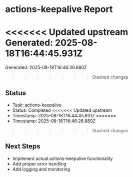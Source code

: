 # actions-keepalive Report

<<<<<<< Updated upstream
Generated: 2025-08-18T16:44:45.931Z
=======
Generated: 2025-08-18T16:46:26.880Z
>>>>>>> Stashed changes

## Status
- Task: actions-keepalive
- Status: Completed
<<<<<<< Updated upstream
- Timestamp: 2025-08-18T16:44:45.931Z
=======
- Timestamp: 2025-08-18T16:46:26.880Z
>>>>>>> Stashed changes

## Next Steps
- Implement actual actions-keepalive functionality
- Add proper error handling
- Add logging and monitoring
